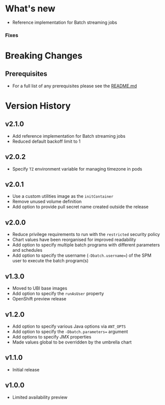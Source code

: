 # What's new

* Reference implementation for Batch streaming jobs

### Fixes

# Breaking Changes

## Prerequisites

* For a full list of any prerequisites please see the [README.md](README.md)

# Version History

## v2.1.0

* Add reference implementation for Batch streaming jobs
* Reduced default backoff limit to 1

## v2.0.2

* Specify `TZ` environment variable for managing timezone in pods

## v2.0.1

* Use a custom utilities image as the `initContainer`
* Remove unused volume definition
* Add option to provide pull secret name created outside the release

## v2.0.0

* Reduce privilege requirements to run with the `restricted` security policy
* Chart values have been reorganised for improved readability
* Add option to specify multiple batch programs with different parameters and schedules
* Add option to specify the username (`-Dbatch.username=`) of the SPM user to execute the batch program(s)

## v1.3.0

* Moved to UBI base images
* Add option to specify the `runAsUser` property
* OpenShift preview release

## v1.2.0

* Add option to specify various Java options via `ANT_OPTS`
* Add option to specify the `-Dbatch.parameters=` argument
* Add options to specify JMX properties
* Made values global to be overridden by the umbrella chart

## v1.1.0

* Initial release

## v1.0.0

* Limited availability preview
